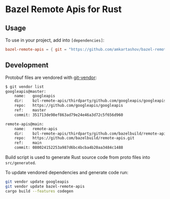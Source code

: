 # Bazel Remote Apis for Rust

## Usage

To use in your project, add into `[dependencies]`:

```toml
bazel-remote-apis = { git = "https://github.com/amkartashov/bazel-remote-apis-rust", tag = "0.1.0" }
```

## Development

Protobuf files are vendored with [git-vendor](https://github.com/brettlangdon/git-vendor):

```bash
$ git vendor list
googleapis@master:
    name:   googleapis
    dir:    bzl-remote-apis/thirdparty/github.com/googleapis/googleapis
    repo:   https://github.com/googleapis/googleapis
    ref:    master
    commit: 351713de98ef863ad79e24e46a3d72c5f656d960

remote-apis@main:
    name:   remote-apis
    dir:    bzl-remote-apis/thirdparty/github.com/bazelbuild/remote-apis
    repo:   https://github.com/bazelbuild/remote-apis.git
    ref:    main
    commit: 080024152253a987d6bc4bcba4b20aa3484c1488
```

Build script is used to generate Rust source code from proto files into `src/generated`.

To update vendored dependencies and generate code run:

```bash
git vendor update googleapis
git vendor update bazel-remote-apis
cargo build --features codegen
```
